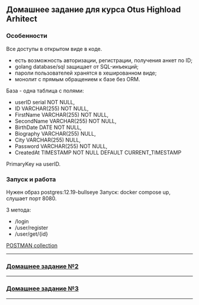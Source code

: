 ## Домашнее задание для курса Otus Highload Arhitect

### Особенности


Все доступы в открытом виде в коде.

- есть возможность авторизации, регистрации, получения анкет по ID;
- golang database/sql защищает от SQL-инъекций;
- пароли пользователей хранятся в хешированном виде;
- монолит с прямым обращением к базе без ORM.

База - одна таблица с полями:
*  userID serial NOT NULL,
*  ID VARCHAR(255) NOT NULL,
*  FirstName VARCHAR(255) NOT NULL,
*  SecondName VARCHAR(255) NOT NULL,
*  BirthDate DATE NOT NULL,
*  Biography VARCHAR(255) NULL,
*  City VARCHAR(255) NULL,
*  Password VARCHAR(255) NOT NULL,
*  CreatedAt TIMESTAMP NOT NULL DEFAULT CURRENT_TIMESTAMP

PrimaryKey на userID.

### Запуск и работа

Нужен образ postgres:12.19-bullseye
Запуск: docker compose up, слушает порт 8080.

3 метода:
- /login
- /user/register
- /user/get/{id}

[POSTMAN collection](OTUS-HighLoadArch.postman_collection.json)

-----
### [Домашнее задание №2](HW2/readme.md)
-----
### [Домашнее задание №3](HW3/report.md)
-----
